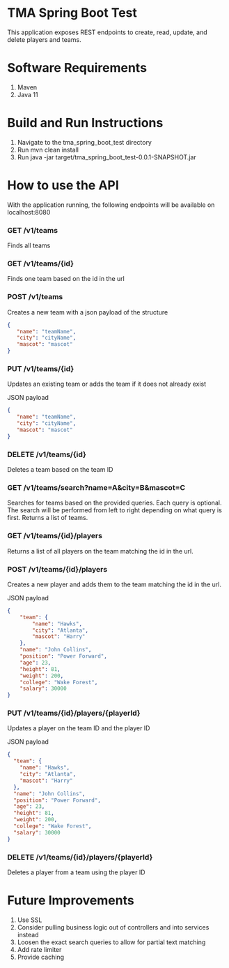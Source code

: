 # TMA Spring Boot Test
This application exposes REST endpoints to create, read, update, and delete players and teams. 

# Software Requirements
1. Maven
2. Java 11

# Build and Run Instructions
1. Navigate to the tma_spring_boot_test directory
2. Run mvn clean install
3. Run java -jar target/tma_spring_boot_test-0.0.1-SNAPSHOT.jar

# How to use the API
With the application running, the following endpoints will be available on localhost:8080

### GET /v1/teams
Finds all teams

### GET /v1/teams/{id}
Finds one team based on the id in the url

### POST /v1/teams
Creates a new team with a json payload of the structure

```json
{
   "name": "teamName",
   "city": "cityName",
   "mascot": "mascot"
}
```

### PUT /v1/teams/{id}
Updates an existing team or adds the team if it does not already exist

JSON payload
```json
{
   "name": "teamName",
   "city": "cityName",
   "mascot": "mascot"
}
```

### DELETE /v1/teams/{id}
Deletes a team based on the team ID

### GET /v1/teams/search?name=A&city=B&mascot=C
Searches for teams based on the provided queries. Each query is optional. The search will be performed from
left to right depending on what query is first. Returns a list of teams.

### GET /v1/teams/{id}/players
Returns a list of all players on the team matching the id in the url.

### POST /v1/teams/{id}/players
Creates a new player and adds them to the team matching the id in the url.

JSON payload
```json
{
    "team": {
        "name": "Hawks",
        "city": "Atlanta",
        "mascot": "Harry"
    },
    "name": "John Collins",
    "position": "Power Forward",
    "age": 23,
    "height": 81,
    "weight": 200,
    "college": "Wake Forest",
    "salary": 30000
}
```

### PUT /v1/teams/{id}/players/{playerId}
Updates a player on the team ID and the player ID

JSON payload
```json
{
  "team": {
    "name": "Hawks",
    "city": "Atlanta",
    "mascot": "Harry"
  },
  "name": "John Collins",
  "position": "Power Forward",
  "age": 23,
  "height": 81,
  "weight": 200,
  "college": "Wake Forest",
  "salary": 30000
}
```

### DELETE /v1/teams/{id}/players/{playerId}
Deletes a player from a team using the player ID

# Future Improvements
1. Use SSL
2. Consider pulling business logic out of controllers and into services instead
3. Loosen the exact search queries to allow for partial text matching
4. Add rate limiter
5. Provide caching 
